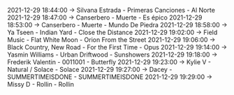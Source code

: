 2021-12-29 18:44:00 -> Silvana Estrada - Primeras Canciones - Al Norte
2021-12-29 18:47:00 -> Canserbero - Muerte - Es épico
2021-12-29 18:53:00 -> Canserbero - Muerte - Mundo De Piedra
2021-12-29 18:58:00 -> Ya Tseen - Indian Yard - Close the Distance
2021-12-29 19:02:00 -> Field Music - Flat White Moon - Orion From the Street
2021-12-29 19:06:00 -> Black Country, New Road - For the First Time - Opus
2021-12-29 19:14:00 -> Yasmin Williams - Urban Driftwood - Sunshowers
2021-12-29 19:18:00 -> Frederik Valentin - 0011001 - Butterfly
2021-12-29 19:23:00 -> Kylie V - Natural / Solace - Solace
2021-12-29 19:27:00 -> Dacey - SUMMERTIMEISDONE - SUMMERTIMEISDONE
2021-12-29 19:29:00 -> Missy D - Rollin - Rollin
